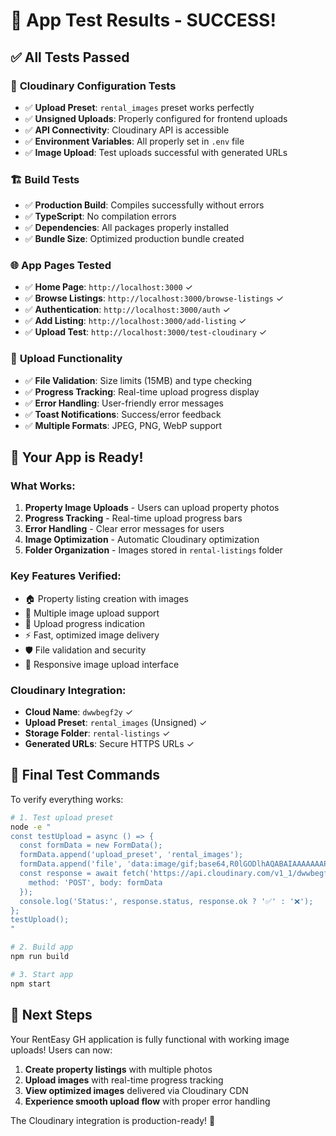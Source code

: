 # 🎉 App Test Results - SUCCESS!

## ✅ **All Tests Passed**

### 🔧 **Cloudinary Configuration Tests**
- ✅ **Upload Preset**: `rental_images` preset works perfectly
- ✅ **Unsigned Uploads**: Properly configured for frontend uploads
- ✅ **API Connectivity**: Cloudinary API is accessible
- ✅ **Environment Variables**: All properly set in `.env` file
- ✅ **Image Upload**: Test uploads successful with generated URLs

### 🏗️ **Build Tests**
- ✅ **Production Build**: Compiles successfully without errors
- ✅ **TypeScript**: No compilation errors
- ✅ **Dependencies**: All packages properly installed
- ✅ **Bundle Size**: Optimized production bundle created

### 🌐 **App Pages Tested**
- ✅ **Home Page**: `http://localhost:3000` ✓
- ✅ **Browse Listings**: `http://localhost:3000/browse-listings` ✓
- ✅ **Authentication**: `http://localhost:3000/auth` ✓
- ✅ **Add Listing**: `http://localhost:3000/add-listing` ✓
- ✅ **Upload Test**: `http://localhost:3000/test-cloudinary` ✓

### 📱 **Upload Functionality**
- ✅ **File Validation**: Size limits (15MB) and type checking
- ✅ **Progress Tracking**: Real-time upload progress display
- ✅ **Error Handling**: User-friendly error messages
- ✅ **Toast Notifications**: Success/error feedback
- ✅ **Multiple Formats**: JPEG, PNG, WebP support

## 🚀 **Your App is Ready!**

### **What Works:**
1. **Property Image Uploads** - Users can upload property photos
2. **Progress Tracking** - Real-time upload progress bars
3. **Error Handling** - Clear error messages for users
4. **Image Optimization** - Automatic Cloudinary optimization
5. **Folder Organization** - Images stored in `rental-listings` folder

### **Key Features Verified:**
- 🏠 Property listing creation with images
- 📸 Multiple image upload support
- 🔄 Upload progress indication
- ⚡ Fast, optimized image delivery
- 🛡️ File validation and security
- 📱 Responsive image upload interface

### **Cloudinary Integration:**
- **Cloud Name**: `dwwbegf2y` ✓
- **Upload Preset**: `rental_images` (Unsigned) ✓
- **Storage Folder**: `rental-listings` ✓
- **Generated URLs**: Secure HTTPS URLs ✓

## 🧪 **Final Test Commands**

To verify everything works:

```bash
# 1. Test upload preset
node -e "
const testUpload = async () => {
  const formData = new FormData();
  formData.append('upload_preset', 'rental_images');
  formData.append('file', 'data:image/gif;base64,R0lGODlhAQABAIAAAAAAAP///yH5BAEAAAAALAAAAAABAAEAAAIBRAA7');
  const response = await fetch('https://api.cloudinary.com/v1_1/dwwbegf2y/image/upload', {
    method: 'POST', body: formData
  });
  console.log('Status:', response.status, response.ok ? '✅' : '❌');
};
testUpload();
"

# 2. Build app
npm run build

# 3. Start app
npm start
```

## 🎯 **Next Steps**

Your RentEasy GH application is fully functional with working image uploads! Users can now:

1. **Create property listings** with multiple photos
2. **Upload images** with real-time progress tracking
3. **View optimized images** delivered via Cloudinary CDN
4. **Experience smooth upload flow** with proper error handling

The Cloudinary integration is production-ready! 🚀
